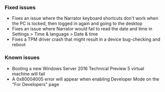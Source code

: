 ### Fixed issues
- Fixes an issue where the Narrator keyboard shortcuts don't work when the PC is locked, then logged in again and going to the desktop
- Fixes an issue where Narrator would fail to read the date and time in Settings > Time & language > Date & time
- Fixes a TPM driver crash that might result in a device bug-checking and reboot

### Known issues
- Booting a new Windows Server 2016 Technical Preview 5 virtual machine will fail
- A 0x80004005 error will appear when enabling Developer Mode on the "For Developers" page

